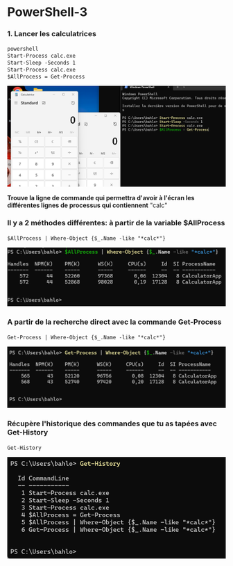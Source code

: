 # PowerShell-3

### 1. Lancer les calculatrices
    powershell
    Start-Process calc.exe
    Start-Sleep -Seconds 1
    Start-Process calc.exe
    $AllProcess = Get-Process

![lancer commandes](https://github.com/KAOUTARBAH/PowerShell-3/blob/main/imagePower/clac.png)

**Trouve la ligne de commande qui permettra d'avoir à l'écran les différentes lignes de processus qui contiennent** "calc"
### Il y a 2 méthodes différentes: à partir de la variable $AllProcess 
    $AllProcess | Where-Object {$_.Name -like "*calc*"}

![all Process](https://github.com/KAOUTARBAH/PowerShell-3/blob/main/imagePower/allProcess.png)


### A partir de la recherche direct avec la commande Get-Process
    Get-Process | Where-Object {$_.Name -like "*calc*"}

![get Process](https://github.com/KAOUTARBAH/PowerShell-3/blob/main/imagePower/getprocess.png)


### Récupère l'historique des commandes que tu as tapées avec Get-History
    Get-History
![get History](https://github.com/KAOUTARBAH/PowerShell-3/blob/main/imagePower/gethistory.png)